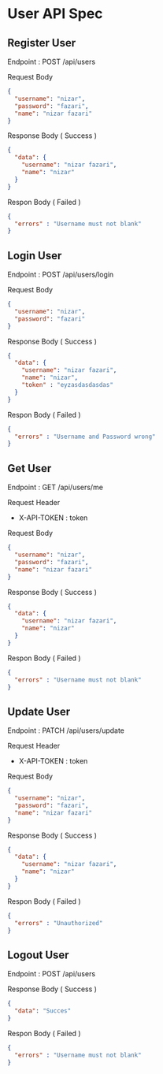 # User API Spec

## Register User
Endpoint : POST /api/users

Request Body
```json
{
  "username": "nizar",
  "password": "fazari",
  "name": "nizar fazari"
}
```

Response Body ( Success )
```json
{
  "data": {
    "username": "nizar fazari",
    "name": "nizar"
  }
}
```
Respon Body ( Failed )
```json
{
  "errors" : "Username must not blank"
}
```

## Login User
Endpoint : POST /api/users/login

Request Body
```json
{
  "username": "nizar",
  "password": "fazari"
}
```

Response Body ( Success )
```json
{
  "data": {
    "username": "nizar fazari",
    "name": "nizar",
    "token" : "eyzasdasdasdas"
  }
}
```

Respon Body ( Failed )
```json
{
  "errors" : "Username and Password wrong"
}
```

## Get User
Endpoint : GET /api/users/me

Request Header
- X-API-TOKEN : token 

Request Body
```json
{
  "username": "nizar",
  "password": "fazari",
  "name": "nizar fazari"
}
```

Response Body ( Success )
```json
{
  "data": {
    "username": "nizar fazari",
    "name": "nizar"
  }
}

```
Respon Body ( Failed )
```json
{
  "errors" : "Username must not blank"
}
```

## Update User
Endpoint : PATCH /api/users/update

Request Header
- X-API-TOKEN : token

Request Body
```json
{
  "username": "nizar",
  "password": "fazari",
  "name": "nizar fazari"
}
```

Response Body ( Success )
```json
{
  "data": {
    "username": "nizar fazari",
    "name": "nizar"
  }
}

```
Respon Body ( Failed )
```json
{
  "errors" : "Unauthorized"
}
```

## Logout User
Endpoint : POST /api/users

Response Body ( Success )
```json
{
  "data": "Succes"
}
```
Respon Body ( Failed )
```json
{
  "errors" : "Username must not blank"
}
```